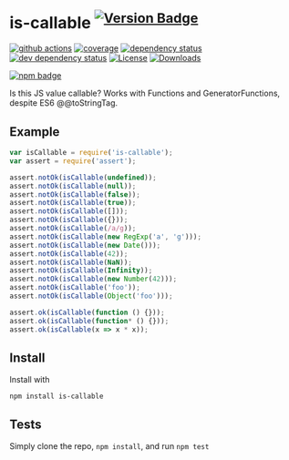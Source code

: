 # is-callable <sup>[![Version Badge][2]][1]</sup>

[![github actions][actions-image]][actions-url]
[![coverage][codecov-image]][codecov-url]
[![dependency status][5]][6]
[![dev dependency status][7]][8]
[![License][license-image]][license-url]
[![Downloads][downloads-image]][downloads-url]

[![npm badge][11]][1]

Is this JS value callable? Works with Functions and GeneratorFunctions, despite ES6 @@toStringTag.

## Example

```js
var isCallable = require('is-callable');
var assert = require('assert');

assert.notOk(isCallable(undefined));
assert.notOk(isCallable(null));
assert.notOk(isCallable(false));
assert.notOk(isCallable(true));
assert.notOk(isCallable([]));
assert.notOk(isCallable({}));
assert.notOk(isCallable(/a/g));
assert.notOk(isCallable(new RegExp('a', 'g')));
assert.notOk(isCallable(new Date()));
assert.notOk(isCallable(42));
assert.notOk(isCallable(NaN));
assert.notOk(isCallable(Infinity));
assert.notOk(isCallable(new Number(42)));
assert.notOk(isCallable('foo'));
assert.notOk(isCallable(Object('foo')));

assert.ok(isCallable(function () {}));
assert.ok(isCallable(function* () {}));
assert.ok(isCallable(x => x * x));
```

## Install

Install with

```
npm install is-callable
```

## Tests

Simply clone the repo, `npm install`, and run `npm test`

[1]: https://npmjs.org/package/is-callable
[2]: https://versionbadg.es/inspect-js/is-callable.svg
[5]: https://david-dm.org/inspect-js/is-callable.svg
[6]: https://david-dm.org/inspect-js/is-callable
[7]: https://david-dm.org/inspect-js/is-callable/dev-status.svg
[8]: https://david-dm.org/inspect-js/is-callable#info=devDependencies
[11]: https://nodei.co/npm/is-callable.png?downloads=true&stars=true
[license-image]: https://img.shields.io/npm/l/is-callable.svg
[license-url]: LICENSE
[downloads-image]: https://img.shields.io/npm/dm/is-callable.svg
[downloads-url]: https://npm-stat.com/charts.html?package=is-callable
[codecov-image]: https://codecov.io/gh/inspect-js/is-callable/branch/main/graphs/badge.svg
[codecov-url]: https://app.codecov.io/gh/inspect-js/is-callable/
[actions-image]: https://img.shields.io/endpoint?url=https://github-actions-badge-u3jn4tfpocch.runkit.sh/inspect-js/is-callable
[actions-url]: https://github.com/inspect-js/is-callable/actions
